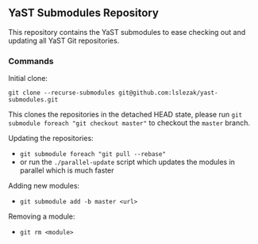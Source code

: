 ## YaST Submodules Repository

This repository contains the YaST submodules to ease checking out
and updating all YaST Git repositories.

### Commands

Initial clone:

`git clone --recurse-submodules git@github.com:lslezak/yast-submodules.git`

This clones the repositories in the detached HEAD state, please run
`git submodule foreach "git checkout master"` to checkout the `master` branch.

Updating the repositories:

- `git submodule foreach "git pull --rebase"`
- or run the `./parallel-update` script which updates the modules in parallel
  which is much faster

Adding new modules:

- `git submodule add -b master <url>`

Removing a module:

- `git rm <module>`
